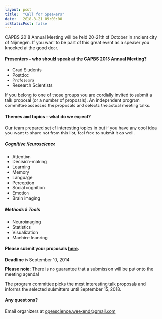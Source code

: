 ```yaml
---
layout: post
title:  "Call for Speakers"
date:   2018-8-21 09:00:00
isStaticPost: false
---
```

CAPBS 2018 Annual Meeting will be held 20-21th of October in ancient city of Nijmegen. If you want to be part of this great event as a speaker you knocked at the good door.

#### Presenters – who should speak at the CAPBS 2018 Annual Meeting?

* Grad Students
* Postdoc
* Professors
* Research Scientists

If you belong to one of those groups you are cordially invited to submit a talk proposal (or a number of proposals). An independent program committee assesses the proposals and selects the actual meeting talks.<br/>

#### Themes and topics – what do we expect?
Our team prepared set of interesting topics in but if you have any cool idea you want to share not from this list, feel free to submit it as well.

##### Cognitive Neuroscience

* Attention
* Decision-making
* Learning
* Memory
* Language
* Perception
* Social cognition
* Emotion
* Brain imaging

##### Methods & Tools

* Neuroimaging
* Statistics
* Visualization
* Machine leanring

#### Please submit your proposals [here](https://docs.google.com/forms/d/e/1FAIpQLSfGGLh_DxyaVZMuiZkBJMnz48XTtrHtoEIO0cEkrPuawXA9bw/viewform?usp=pp_url&entry.1753222212=Day+1&entry.1753222212=Day+2&entry.2109138769=Yes&entry.967589580=Chinese/%E4%B8%AD%E6%96%87&entry.1384406046=Expert).
__Deadline__ is September 10, 2014

__Please note:__ There is no guarantee that a submission will be put onto the meeting agenda!<br/>

The program committee picks the most interesting talk proposals and informs the selected submitters until September 15, 2018.<br/>

#### Any questions? 
Email organizers at [openscience.weekend@gmail.com](mailto:openscience.weekend@gmail.com)
